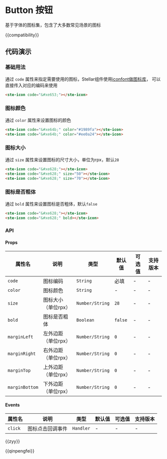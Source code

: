 # Button 按钮
基于字体的图标集，包含了大多数常见场景的图标

{{compatibility}}

## 代码演示

### 基础用法

通过 `code` 属性来指定需要使用的图标，Stellar组件使用[iconfont做图标库](https://at.alicdn.com/t/c/font_4041637_pivqtx3f1mq.json?spm=a313x.manage_type_myprojects.i1.49.f7ba3a81fFvJ6W&file=font_4041637_pivqtx3f1mq.json)，
可以直接传入对应的编码来使用

```html
<ste-icon code="&#xe653;"></ste-icon>
```

### 图标颜色

通过 `color` 属性来设置图标的颜色

```html
<ste-icon code="&#xe64b;" color="#1989fa"></ste-icon>
<ste-icon code="&#xe64b;" color="#ee0a24"></ste-icon>
```

### 图标大小

通过 `size` 属性来设置图标的尺寸大小，单位为rpx，默认`28`
```html
<ste-icon code="&#xe628;"></ste-icon>
<ste-icon code="&#xe628;" size="50"></ste-icon>
<ste-icon code="&#xe628;" size="70"></ste-icon>
```

### 图标是否粗体

通过 `bold` 属性来设置图标是否粗体，默认`false`
```html
<ste-icon code="&#xe628;"></ste-icon>
<ste-icon code="&#xe628;" bold></ste-icon>
```

### API
#### Props
|属性名			| 说明				|类型			|默认值	| 可选值	|支持版本	|
| -----			|-----				|-----			|-----	|-----	|-----		|
| `code`		|图标编码			|`String`		|必填	|	-	|-			|
| `color`		|图标颜色			|`String`		|-		|	-	|-			|
| `size`		|图标大小（单位rpx）	|`Number/String`|`28`	|	-	|-			|
| `bold`		|图标是否粗体			|`Boolean`		|`false`|	-	|-			|
| `marginLeft`	|左外边距（单位rpx）	|`Number/String`|`0`	|	-	|-			|
| `marginRight`	|右外边距（单位rpx）	|`Number/String`|`0`	|	-	|-			|
| `marginTop`	|上外边距（单位rpx）	|`Number/String`|`0`	|	-	|-			|
| `marginBottom`|下外边距（单位rpx）	|`Number/String`|`0`	|	-	|-			|


#### Events
| 属性名	| 说明			|类型		|默认值	|可选值	|支持版本	|
| -----		| -----			|-----		|-----	|-----	|-----		|
| `click`	|图标点击回调事件	|`Handler`	|-		|-		|-			|

{{zyy}}

{{qinpengfei}}